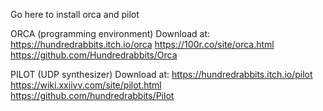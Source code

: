 Go here to install orca and pilot

ORCA  (programming environment)
  Download at: https://hundredrabbits.itch.io/orca https://100r.co/site/orca.html https://github.com/Hundredrabbits/Orca
  
PILOT (UDP synthesizer)
    Download at: https://hundredrabbits.itch.io/pilot https://wiki.xxiivv.com/site/pilot.html https://github.com/hundredrabbits/Pilot